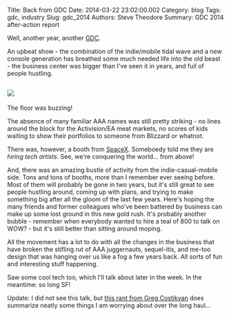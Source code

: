 Title: Back from GDC
Date: 2014-03-22 23:02:00.002
Category: blog
Tags: gdc, industry
Slug: gdc_2014
Authors: Steve Theodore
Summary: GDC 2014 after-action report

Well, another year, another [GDC](http://www.gdconf.com/).  
  
An upbeat show - the combination of the indie/mobile tidal wave and a new console generation has breathed some much needed life into the old beast - the business center was bigger than I've seen it in years, and full of people hustling.  
  
[![](http://2.bp.blogspot.com/-FbM1i70bco8/Uy51CRDoDiI/AAAAAAABIBY/8_SGnjlJxeM/s1600/GDC.jpg)](http://2.bp.blogspot.com/-FbM1i70bco8/Uy51CRDoDiI/AAAAAAABIBY/8_SGnjlJxeM/s1600/GDC.jpg)  
---  
The floor was buzzing!  
  
The absence of many familiar AAA names was still pretty striking - no lines around the block for the Activision/EA meat markets, no scores of kids waiting to show their portfolios to someone from Blizzard or whatnot.  
  
There was, however, a booth from [SpaceX](http://www.spacex.com/). Someboedy told me they are _hiring tech artists_.  See, we're conquering the world... from above!  
  
And, there was an amazing bustle of activity from the indie-casual-mobile side. Tons and tons of booths, more than I remember ever seeing before. Most of them will probably be gone in two years, but it's still great to see people hustling around, coming up with plans, and trying to make something big after all the gloom of the last few years.  Here's hoping the many friends and former colleagues who've been battered by business can make up some lost ground in this new gold rush.  It's probably another bubble - remember when everybody wanted to hire a teal of 800 to talk on WOW? - but it's still better than sitting around moping.   
  
All the movement has a lot to do with all the changes in the business that have broken the stifling rut of AAA juggernauts, sequel-itis, and me-too design that was hanging over us like a fog a few years back. All sorts of fun and interesting stuff happening.   
  
Saw some cool tech too, which I'll talk about later in the week. In the meantime: so long SF!  
  
Update: I did not see this talk, but [this rant from Greg Costikyan](http://www.gamasutra.com/blogs/GregCostikyan/20140324/213784/2014_GDC_Rant_We_Had_a_Good_10_Years_But_the_Walls_are_Closing_In.php) does summarize neatly some things I am worrying about over the long haul...  
  
  


